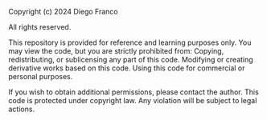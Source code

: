 Copyright (c) 2024 Diego Franco

All rights reserved.

This repository is provided for reference and learning purposes only. You may view the code, but you are strictly prohibited from:
Copying, redistributing, or sublicensing any part of this code.
Modifying or creating derivative works based on this code.
Using this code for commercial or personal purposes.

If you wish to obtain additional permissions, please contact the author.
This code is protected under copyright law. Any violation will be subject to legal actions.
